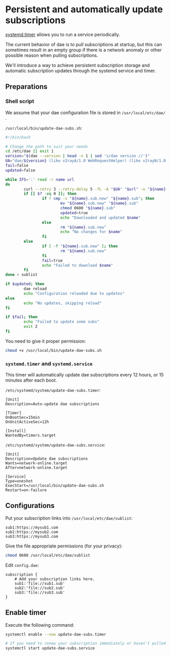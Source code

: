 # Persistent and automatically update subscriptions

[systemd.timer](https://www.freedesktop.org/software/systemd/man/latest/systemd.timer.html) allows you to run a service periodically.

The current behavior of dae is to pull subscriptions at startup, but this can sometimes result in an empty group if there is a network anomaly or other possible reason when pulling subscriptions.

We'll introduce a way to achieve persistent subscription storage and automatic subscription updates through the systemd service and timer.

## Preparations

### Shell script

We assume that your dae configuration file is stored in `/usr/local/etc/dae/` .

`/usr/local/bin/update-dae-subs.sh`:

```sh
#!/bin/bash

# Change the path to suit your needs
cd /etc/dae || exit 1
version="$(dae --version | head -n 1 | sed 's/dae version //')"
UA="dae/${version} (like v2rayA/1.0 WebRequestHelper) (like v2rayN/1.0 WebRequestHelper)"
fail=false
updated=false

while IFS=':' read -r name url
do
        curl --retry 3 --retry-delay 5 -fL -A "$UA" "$url" -o "${name}.sub.new"
        if [[ $? -eq 0 ]]; then
                if ! cmp -s "${name}.sub.new" "${name}.sub"; then
                        mv "${name}.sub.new" "${name}.sub"
                        chmod 0600 "${name}.sub"
                        updated=true
                        echo "Downloaded and updated $name"
                else
                        rm "${name}.sub.new"
                        echo "No changes for $name"
                fi
        else
                if [ -f "${name}.sub.new" ]; then
                        rm "${name}.sub.new"
                fi
                fail=true
                echo "Failed to download $name"
        fi
done < sublist

if $updated; then
        dae reload
        echo "Configuration reloaded due to updates"
else
        echo "No updates, skipping reload"
fi

if $fail; then
        echo "Failed to update some subs"
        exit 2
fi
```

You need to give it proper permission:

```sh
chmod +x /usr/local/bin/update-dae-subs.sh
```

### `systemd.timer` and `systemd.service`

This timer will automatically update dae subscriptions every 12 hours, or 15 minutes after each boot.

`/etc/systemd/system/update-dae-subs.timer`:

```systemd
[Unit]
Description=Auto-update dae subscriptions

[Timer]
OnBootSec=15min
OnUnitActiveSec=12h

[Install]
WantedBy=timers.target
```

`/etc/systemd/system/update-dae-subs.service`:

```systemd
[Unit]
Description=Update dae subscriptions
Wants=network-online.target
After=network-online.target

[Service]
Type=oneshot
ExecStart=/usr/local/bin/update-dae-subs.sh
Restart=on-failure
```

## Configurations

Put your subscription links into `/usr/local/etc/dae/sublist`:

```text
sub1:https://mysub1.com
sub2:https://mysub2.com
sub3:https://mysub3.com
```

Give the file appropriate permissions (for your privacy):

```sh
chmod 0600 /usr/local/etc/dae/sublist
```

Edit `config.dae`:

```text
subscription {
    # Add your subscription links here.
    sub1:'file://sub1.sub'
    sub2:'file://sub2.sub'
    sub3:'file://sub3.sub'
}
```

## Enable timer

Execute the following command:

```sh
systemctl enable --now update-dae-subs.timer

# If you need to renew your subscription immediately or haven't pulled a subscription before
systemctl start update-dae-subs.service
```
